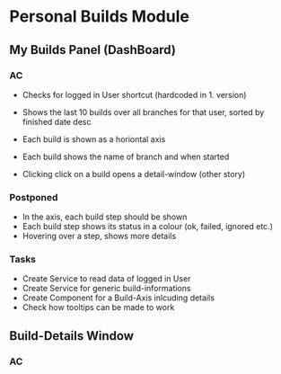 # Personal Builds Module

## My Builds Panel (DashBoard)
### AC
- Checks for logged in User shortcut (hardcoded in 1. version)
- Shows the last 10 builds over all branches for that user, sorted by finished date desc
- Each build is shown as a horiontal axis
- Each build shows the name of branch and when started

- Clicking click on a build opens a detail-window (other story)

### Postponed
- In the axis, each build step should be shown
- Each build step shows its status in a colour (ok, failed, ignored etc.)
- Hovering over a step, shows more details

### Tasks
- Create Service to read data of logged in User
- Create Service for generic build-informations
- Create Component for a Build-Axis inlcuding details
- Check how tooltips can be made to work

## Build-Details Window
### AC
